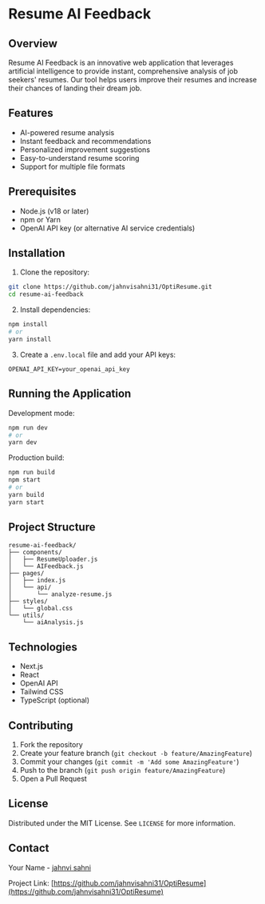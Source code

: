 # Resume AI Feedback

## Overview

Resume AI Feedback is an innovative web application that leverages artificial intelligence to provide instant, comprehensive analysis of job seekers' resumes. Our tool helps users improve their resumes and increase their chances of landing their dream job.

## Features

- AI-powered resume analysis
- Instant feedback and recommendations
- Personalized improvement suggestions
- Easy-to-understand resume scoring
- Support for multiple file formats

## Prerequisites

- Node.js (v18 or later)
- npm or Yarn
- OpenAI API key (or alternative AI service credentials)

## Installation

1. Clone the repository:
```bash
git clone https://github.com/jahnvisahni31/OptiResume.git
cd resume-ai-feedback
```

2. Install dependencies:
```bash
npm install
# or
yarn install
```

3. Create a `.env.local` file and add your API keys:
```
OPENAI_API_KEY=your_openai_api_key
```

## Running the Application

Development mode:
```bash
npm run dev
# or
yarn dev
```

Production build:
```bash
npm run build
npm start
# or
yarn build
yarn start
```

## Project Structure

```
resume-ai-feedback/
├── components/
│   ├── ResumeUploader.js
│   └── AIFeedback.js
├── pages/
│   ├── index.js
│   └── api/
│       └── analyze-resume.js
├── styles/
│   └── global.css
└── utils/
    └── aiAnalysis.js
```

## Technologies

- Next.js
- React
- OpenAI API
- Tailwind CSS
- TypeScript (optional)

## Contributing

1. Fork the repository
2. Create your feature branch (`git checkout -b feature/AmazingFeature`)
3. Commit your changes (`git commit -m 'Add some AmazingFeature'`)
4. Push to the branch (`git push origin feature/AmazingFeature`)
5. Open a Pull Request

## License

Distributed under the MIT License. See `LICENSE` for more information.

## Contact

Your Name - [jahnvi sahni](https://github.com/jahnvisahni31)

Project Link: [https://github.com/jahnvisahni31/OptiResume](https://github.com/jahnvisahni31/OptiResume)
